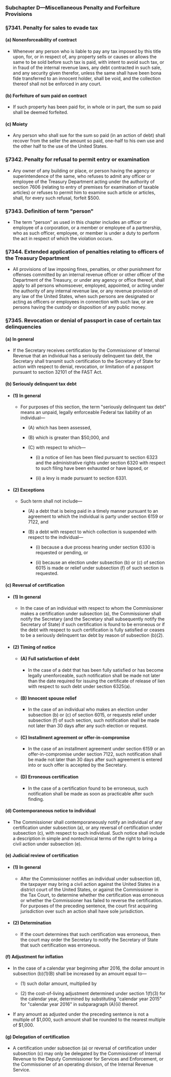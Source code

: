 ### **Subchapter D—Miscellaneous Penalty and Forfeiture Provisions**

### §7341. Penalty for sales to evade tax
#### (a) Nonenforceability of contract
* Whenever any person who is liable to pay any tax imposed by this title upon, for, or in respect of, any property sells or causes or allows the same to be sold before such tax is paid, with intent to avoid such tax, or in fraud of the internal revenue laws, any debt contracted in such sale, and any security given therefor, unless the same shall have been bona fide transferred to an innocent holder, shall be void, and the collection thereof shall not be enforced in any court.

#### (b) Forfeiture of sum paid on contract
* If such property has been paid for, in whole or in part, the sum so paid shall be deemed forfeited.

#### (c) Moiety
* Any person who shall sue for the sum so paid (in an action of debt) shall recover from the seller the amount so paid, one-half to his own use and the other half to the use of the United States.

### §7342. Penalty for refusal to permit entry or examination
* Any owner of any building or place, or person having the agency or superintendence of the same, who refuses to admit any officer or employee of the Treasury Department acting under the authority of section 7606 (relating to entry of premises for examination of taxable articles) or refuses to permit him to examine such article or articles, shall, for every such refusal, forfeit $500.

### §7343. Definition of term "person"
* The term "person" as used in this chapter includes an officer or employee of a corporation, or a member or employee of a partnership, who as such officer, employee, or member is under a duty to perform the act in respect of which the violation occurs.

### §7344. Extended application of penalties relating to officers of the Treasury Department
* All provisions of law imposing fines, penalties, or other punishment for offenses committed by an internal revenue officer or other officer of the Department of the Treasury, or under any agency or office thereof, shall apply to all persons whomsoever, employed, appointed, or acting under the authority of any internal revenue law, or any revenue provision of any law of the United States, when such persons are designated or acting as officers or employees in connection with such law, or are persons having the custody or disposition of any public money.

### §7345. Revocation or denial of passport in case of certain tax delinquencies
#### (a) In general
* If the Secretary receives certification by the Commissioner of Internal Revenue that an individual has a seriously delinquent tax debt, the Secretary shall transmit such certification to the Secretary of State for action with respect to denial, revocation, or limitation of a passport pursuant to section 32101 of the FAST Act.

#### (b) Seriously delinquent tax debt
* #### (1) In general
  * For purposes of this section, the term "seriously delinquent tax debt" means an unpaid, legally enforceable Federal tax liability of an individual—

    * (A) which has been assessed,

    * (B) which is greater than $50,000, and

    * (C) with respect to which—

      * (i) a notice of lien has been filed pursuant to section 6323 and the administrative rights under section 6320 with respect to such filing have been exhausted or have lapsed, or

      * (ii) a levy is made pursuant to section 6331.

* #### (2) Exceptions
  * Such term shall not include—

    * (A) a debt that is being paid in a timely manner pursuant to an agreement to which the individual is party under section 6159 or 7122, and

    * (B) a debt with respect to which collection is suspended with respect to the individual—

      * (i) because a due process hearing under section 6330 is requested or pending, or

      * (ii) because an election under subsection (b) or (c) of section 6015 is made or relief under subsection (f) of such section is requested.

#### (c) Reversal of certification
* #### (1) In general
  * In the case of an individual with respect to whom the Commissioner makes a certification under subsection (a), the Commissioner shall notify the Secretary (and the Secretary shall subsequently notify the Secretary of State) if such certification is found to be erroneous or if the debt with respect to such certification is fully satisfied or ceases to be a seriously delinquent tax debt by reason of subsection (b)(2).

* #### (2) Timing of notice
  * #### (A) Full satisfaction of debt
    * In the case of a debt that has been fully satisfied or has become legally unenforceable, such notification shall be made not later than the date required for issuing the certificate of release of lien with respect to such debt under section 6325(a).

  * #### (B) Innocent spouse relief
    * In the case of an individual who makes an election under subsection (b) or (c) of section 6015, or requests relief under subsection (f) of such section, such notification shall be made not later than 30 days after any such election or request.

  * #### (C) Installment agreement or offer-in-compromise
    * In the case of an installment agreement under section 6159 or an offer-in-compromise under section 7122, such notification shall be made not later than 30 days after such agreement is entered into or such offer is accepted by the Secretary.

  * #### (D) Erroneous certification
    * In the case of a certification found to be erroneous, such notification shall be made as soon as practicable after such finding.

#### (d) Contemporaneous notice to individual
* The Commissioner shall contemporaneously notify an individual of any certification under subsection (a), or any reversal of certification under subsection (c), with respect to such individual. Such notice shall include a description in simple and nontechnical terms of the right to bring a civil action under subsection (e).

#### (e) Judicial review of certification
* #### (1) In general
  * After the Commissioner notifies an individual under subsection (d), the taxpayer may bring a civil action against the United States in a district court of the United States, or against the Commissioner in the Tax Court, to determine whether the certification was erroneous or whether the Commissioner has failed to reverse the certification. For purposes of the preceding sentence, the court first acquiring jurisdiction over such an action shall have sole jurisdiction.

* #### (2) Determination
  * If the court determines that such certification was erroneous, then the court may order the Secretary to notify the Secretary of State that such certification was erroneous.

#### (f) Adjustment for inflation
* In the case of a calendar year beginning after 2016, the dollar amount in subsection (b)(1)(B) shall be increased by an amount equal to—

  * (1) such dollar amount, multiplied by

  * (2) the cost-of-living adjustment determined under section 1(f)(3) for the calendar year, determined by substituting "calendar year 2015" for "calendar year 2016" in subparagraph (A)(ii) thereof.


* If any amount as adjusted under the preceding sentence is not a multiple of $1,000, such amount shall be rounded to the nearest multiple of $1,000.

#### (g) Delegation of certification
* A certification under subsection (a) or reversal of certification under subsection (c) may only be delegated by the Commissioner of Internal Revenue to the Deputy Commissioner for Services and Enforcement, or the Commissioner of an operating division, of the Internal Revenue Service.